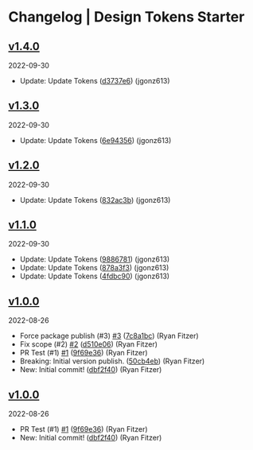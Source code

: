 # Changelog | Design Tokens Starter

## [v1.4.0](https://github.com/jgonz613/gy-design-tokens/compare/v1.3.0...v1.4.0)

2022-09-30

- Update: Update Tokens ([d3737e6](https://github.com/jgonz613/gy-design-tokens/commit/d3737e6)) (jgonz613)

## [v1.3.0](https://github.com/jgonz613/gy-design-tokens/compare/v1.2.0...v1.3.0)

2022-09-30

- Update: Update Tokens ([6e94356](https://github.com/jgonz613/gy-design-tokens/commit/6e94356)) (jgonz613)

## [v1.2.0](https://github.com/jgonz613/gy-design-tokens/compare/v1.1.0...v1.2.0)

2022-09-30

- Update: Update Tokens ([832ac3b](https://github.com/jgonz613/gy-design-tokens/commit/832ac3b)) (jgonz613)

## [v1.1.0](https://github.com/jgonz613/gy-design-tokens/compare/v1.0.0...v1.1.0)

2022-09-30

- Update: Update Tokens ([9886781](https://github.com/jgonz613/gy-design-tokens/commit/9886781)) (jgonz613)
- Update: Update Tokens ([878a3f3](https://github.com/jgonz613/gy-design-tokens/commit/878a3f3)) (jgonz613)
- Update: Update Tokens ([4fdbc90](https://github.com/jgonz613/gy-design-tokens/commit/4fdbc90)) (jgonz613)

## [v1.0.0](https://github.com/PublicisSapient/design-tokens-starter/compare/...v1.0.0)

2022-08-26

- Force package publish (#3) [#3](https://github.com/PublicisSapient/design-tokens-starter/issues/3) ([7c8a1bc](https://github.com/PublicisSapient/design-tokens-starter/commit/7c8a1bc)) (Ryan Fitzer)
- Fix scope (#2) [#2](https://github.com/PublicisSapient/design-tokens-starter/issues/2) ([d510e06](https://github.com/PublicisSapient/design-tokens-starter/commit/d510e06)) (Ryan Fitzer)
- PR Test (#1) [#1](https://github.com/PublicisSapient/design-tokens-starter/issues/1) ([9f69e36](https://github.com/PublicisSapient/design-tokens-starter/commit/9f69e36)) (Ryan Fitzer)
- Breaking: Initial version publish. ([50cb4eb](https://github.com/PublicisSapient/design-tokens-starter/commit/50cb4eb)) (Ryan Fitzer)
- New: Initial commit! ([dbf2f40](https://github.com/PublicisSapient/design-tokens-starter/commit/dbf2f40)) (Ryan Fitzer)

## [v1.0.0](https://github.com/PublicisSapient/design-tokens-starter/compare/...v1.0.0)

2022-08-26

- PR Test (#1) [#1](https://github.com/PublicisSapient/design-tokens-starter/issues/1) ([9f69e36](https://github.com/PublicisSapient/design-tokens-starter/commit/9f69e36)) (Ryan Fitzer)
- New: Initial commit! ([dbf2f40](https://github.com/PublicisSapient/design-tokens-starter/commit/dbf2f40)) (Ryan Fitzer)
